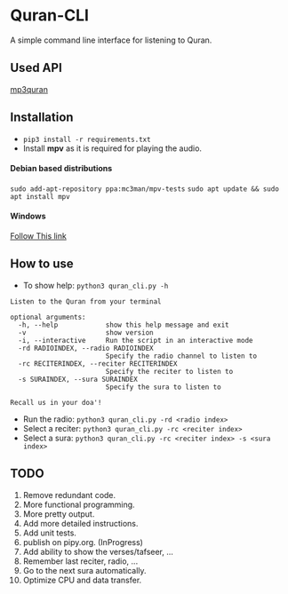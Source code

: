 # Quran-CLI

A simple command line interface for listening to Quran.
## Used API
[mp3quran](https://mp3quran.net/eng/api)
## Installation
- `pip3 install -r requirements.txt`
- Install **mpv** as it is required for playing the audio.
#### Debian based distributions
`sudo add-apt-repository ppa:mc3man/mpv-tests`
`sudo apt update && sudo apt install mpv`
#### Windows
[Follow This link](https://mpv.io/installation/#:~:text=master%20is%20recommended.-,Windows,-All%20binary%20packages)


## How to use
- To show help: `python3 quran_cli.py -h`
```
Listen to the Quran from your terminal

optional arguments:
  -h, --help            show this help message and exit
  -v                    show version
  -i, --interactive     Run the script in an interactive mode
  -rd RADIOINDEX, --radio RADIOINDEX
                        Specify the radio channel to listen to
  -rc RECITERINDEX, --reciter RECITERINDEX
                        Specify the reciter to listen to
  -s SURAINDEX, --sura SURAINDEX
                        Specify the sura to listen to

Recall us in your doa'!
```
- Run the radio: `python3 quran_cli.py -rd <radio index>`
- Select a reciter: `python3 quran_cli.py -rc <reciter index>`
- Select a sura: `python3 quran_cli.py -rc <reciter index> -s <sura index>`

## TODO
1. Remove redundant code.
2. More functional programming.
3. More pretty output.
4. Add more detailed instructions.
5. Add unit tests.
6. publish on pipy.org.   (InProgress)
7. Add ability to show the verses/tafseer, ...
8. Remember last reciter, radio, ...
9.  Go to the next sura automatically.
10. Optimize CPU and data transfer.